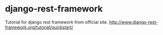 # django-rest-framework

Tutorial for django rest framework from official site. 
http://www.django-rest-framework.org/tutorial/quickstart/

